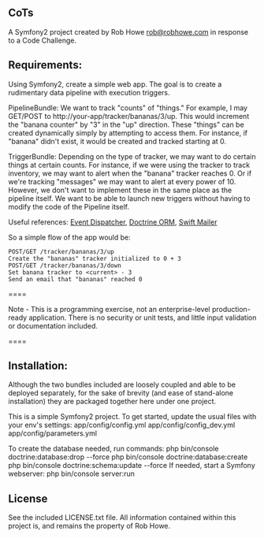 ## CoTs

A Symfony2 project created by Rob Howe <rob@robhowe.com> in response to a Code Challenge.

## Requirements:

Using Symfony2, create a simple web app. The goal is to create a rudimentary data pipeline with execution triggers.

PipelineBundle: We want to track "counts" of "things." For example, I may GET/POST to http://your-app/tracker/bananas/3/up. This would increment the "banana counter" by "3" in the "up" direction. These "things" can be created dynamically simply by attempting to access them. For instance, if "banana" didn't exist, it would be created and tracked starting at 0.

TriggerBundle: Depending on the type of tracker, we may want to do certain things at certain counts. For instance, if we were using the tracker to track inventory, we may want to alert when the "banana" tracker reaches 0. Or if we're tracking "messages" we may want to alert at every power of 10. However, we don't want to implement these in the same place as the pipeline itself. We want to be able to launch new triggers without having to modify the code of the Pipeline itself.

Useful references: [Event Dispatcher](http://symfony.com/doc/current/components/event_dispatcher/introduction.html), [Doctrine ORM](http://symfony.com/doc/current/book/doctrine.html), [Swift Mailer](http://symfony.com/doc/current/cookbook/email/email.html)

So a simple flow of the app would be:

    POST/GET /tracker/bananas/3/up
    Create the "bananas" tracker initialized to 0 + 3
    POST/GET /tracker/bananas/3/down
    Set banana tracker to <current> - 3
    Send an email that "bananas" reached 0

====

Note - This is a programming exercise, not an enterprise-level production-ready application.  There is no security or unit tests, and little input validation or documentation included.

====

## Installation:

Although the two bundles included are loosely coupled and able to be deployed separately, for the sake of brevity (and ease of stand-alone installation) they are packaged together here under one project.

This is a simple Symfony2 project.
To get started, update the usual files with your env's settings:
  app/config/config.yml
  app/config/config_dev.yml
  app/config/parameters.yml

To create the database needed, run commands:
  php bin/console doctrine:database:drop --force
  php bin/console doctrine:database:create
  php bin/console doctrine:schema:update --force
If needed, start a Symfony webserver:
  php bin/console server:run

## License

See the included LICENSE.txt file.
All information contained within this project is, and remains the property of Rob Howe.
